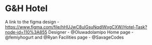 # G&H Hotel
A link to the figma design - https://www.figma.com/file/hHUJwC8ulGsuNqdlWxgCXW/Hotel-Task?node-id=110%3A855
Designer - @Oluwadolamipo
Home page - @femiyhogurt and @Ryan
Facilities page - @SavageCodes
